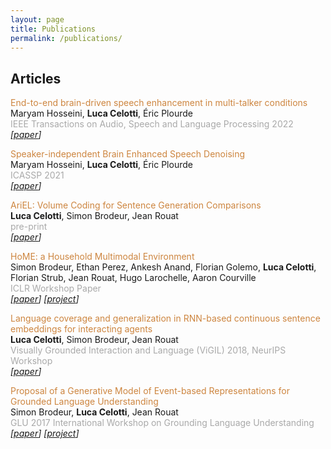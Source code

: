 ```yaml
---
layout: page
title: Publications
permalink: /publications/
---
```


## Articles

<tr>
<td valign="middle" width="760"><p><font color="Peru">End-to-end brain-driven speech enhancement in multi-talker conditions</font><br>
Maryam Hosseini, <strong>Luca Celotti</strong>, Éric Plourde <br>
<font color="#A9A9A9">IEEE Transactions on Audio, Speech and Language Processing 2022</font> <br> <em>
   <span style="font-weight: normal;">[<a href="https://www.techrxiv.org/articles/preprint/Speaker-Independent_Speech_Enhancement_with_Brain_Signals/16624477" target="_blank">paper</a>]  </span>
   </em></p></td>
</tr>


<tr>
<td valign="middle" width="760"><p><font color="Peru">Speaker-independent Brain Enhanced Speech Denoising</font><br>
Maryam Hosseini, <strong>Luca Celotti</strong>, Éric Plourde <br>
<font color="#A9A9A9">ICASSP 2021</font> <br> <em>
   <span style="font-weight: normal;">[<a href="https://ieeexplore.ieee.org/document/9414969" target="_blank">paper</a>]  </span>
   </em></p></td>
</tr>


<tr>
<td valign="middle" width="760"><p><font color="Peru">AriEL: Volume Coding for Sentence Generation Comparisons</font><br>
<strong>Luca Celotti</strong>, Simon Brodeur, Jean Rouat <br>
<font color="#A9A9A9">pre-print</font> <br> <em>
   <span style="font-weight: normal;">[<a href="https://openreview.net/pdf?id=qTTccuW4dja" target="_blank">paper</a>]  </span>
   </em></p></td>
</tr>



<tr>
<td valign="middle" width="760"><p><font color="Peru">HoME: a Household Multimodal Environment</font><br>
Simon Brodeur, Ethan Perez, Ankesh Anand, Florian Golemo, <strong>Luca Celotti</strong>, Florian Strub, Jean Rouat, Hugo Larochelle, Aaron
Courville <br>
<font color="#A9A9A9">ICLR Workshop Paper</font> <br> <em>
   <span style="font-weight: normal;">[<a href="https://openreview.net/pdf?id=B1pJ3dkwG" target="_blank">paper</a>] [<a href="https://home-platform.github.io/" target="_blank">project</a>] </span>
   </em></p></td>
</tr>


<tr>
<td valign="middle" width="760"><p><font color="Peru">Language coverage and generalization
in RNN-based continuous sentence embeddings
for interacting agents</font><br>
       <strong>Luca Celotti</strong>, Simon Brodeur,  Jean Rouat<br>
<font color="#A9A9A9"> Visually Grounded Interaction and Language (ViGIL) 2018, NeurIPS Workshop</font> <br> <em>
   <span style="font-weight: normal;">[<a href="https://nips2018vigil.github.io/static/papers/accepted/3.pdf" target="_blank">paper</a>]</span>
   </em></p></td>
</tr>


<tr>
<td valign="middle" width="760"><p><font color="Peru">Proposal of a Generative Model of Event-based Representations for Grounded Language Understanding</font><br>
Simon Brodeur, <strong>Luca Celotti</strong>, Jean Rouat<br>
<font color="#A9A9A9">GLU 2017 International Workshop on Grounding Language Understanding</font> <br> <em>
<span style="font-weight: normal;">[<a href="http://www.speech.kth.se/glu2017/papers/GLU2017_paper_16.pdf" target="_blank">paper</a>] [<a href="https://ieee-dataport.org/open-access/create-multimodal-dataset-unsupervised-learning-and-generative-modeling-sensory-data" target="_blank">project</a>] </span>
   </em></p></td>
</tr>

          
